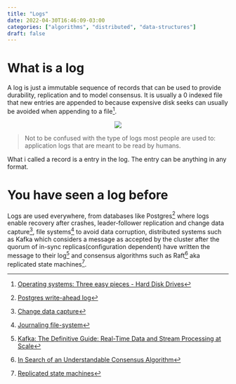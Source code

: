 ```yaml
---
title: "Logs"
date: 2022-04-30T16:46:09-03:00
categories: ["algorithms", "distributed", "data-structures"]
draft: false
---
```


# What is a log

A log is just a immutable sequence of records that can be used to provide durability, replication and to model consensus. It is usually a 0 indexed file that new entries are appended to because expensive disk seeks can usually be avoided when appending to a file[^ostep-hard-disk-drives].

<p align="center">
<img src="https://user-images.githubusercontent.com/17282221/168452116-a751154f-ec58-4a65-91f5-a90269529963.png" />
</p>

> Not to be confused with the type of logs most people are used to: application logs that are meant to be read by humans.

What i called a record is a entry in the log. The entry can be anything in any format.

# You have seen a log before

Logs are used everywhere, from databases like Postgres[^postgres-write-ahead-log] where logs enable recovery after crashes, leader-follower replication and change data capture[^change-data-capture], file systems[^journaling-file-system] to avoid data corruption, distributed systems such as Kafka which considers a message as accepted by the cluster after the quorum of in-sync replicas(configuration dependent) have written the message to their log[^kafka-the-definitive-guide] and consensus algorithms such as Raft[^raft-paper] aka replicated state machines[^replicated-state-machines].

[^ostep-hard-disk-drives]: [Operating systems: Three easy pieces - Hard Disk Drives](https://pages.cs.wisc.edu/~remzi/OSTEP/file-disks.pdf)
[^postgres-write-ahead-log]: [Postgres write-ahead log](https://www.postgresql.org/docs/current/wal-intro.html)
[^change-data-capture]: [Change data capture](https://en.wikipedia.org/wiki/Change_data_capture)
[^journaling-file-system]: [Journaling file-system](https://en.wikipedia.org/wiki/Journaling_file_system)
[^kafka-the-definitive-guide]: [Kafka: The Definitive Guide: Real-Time Data and Stream Processing at Scale](https://www.confluent.io/resources/kafka-the-definitive-guide-v2/)
[^replicated-state-machines]: [Replicated state machines](https://en.wikipedia.org/wiki/State_machine_replication)
[^raft-paper]: [In Search of an Understandable Consensus Algorithm](https://raft.github.io/raft.pdf)
